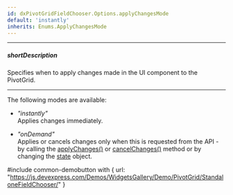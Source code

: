 ```yaml
---
id: dxPivotGridFieldChooser.Options.applyChangesMode
default: 'instantly'
inherits: Enums.ApplyChangesMode
---
```

---
##### shortDescription
Specifies when to apply changes made in the UI component to the PivotGrid.

---
The following modes are available: 

- *"instantly"*     
Applies changes immediately.

- *"onDemand"*      
Applies or cancels changes only when this is requested from the API - by calling the [applyChanges()](/api-reference/10%20UI%20Components/dxPivotGridFieldChooser/3%20Methods/applyChanges().md '/Documentation/ApiReference/UI_Components/dxPivotGridFieldChooser/Methods/#applyChanges') or [cancelChanges()](/api-reference/10%20UI%20Components/dxPivotGridFieldChooser/3%20Methods/cancelChanges().md '/Documentation/ApiReference/UI_Components/dxPivotGridFieldChooser/Methods/#cancelChanges') method or by changing the [state](/api-reference/10%20UI%20Components/dxPivotGridFieldChooser/1%20Configuration/state.md '/Documentation/ApiReference/UI_Components/dxPivotGridFieldChooser/Configuration/#state') object.

#include common-demobutton with {
    url: "https://js.devexpress.com/Demos/WidgetsGallery/Demo/PivotGrid/StandaloneFieldChooser/"
}